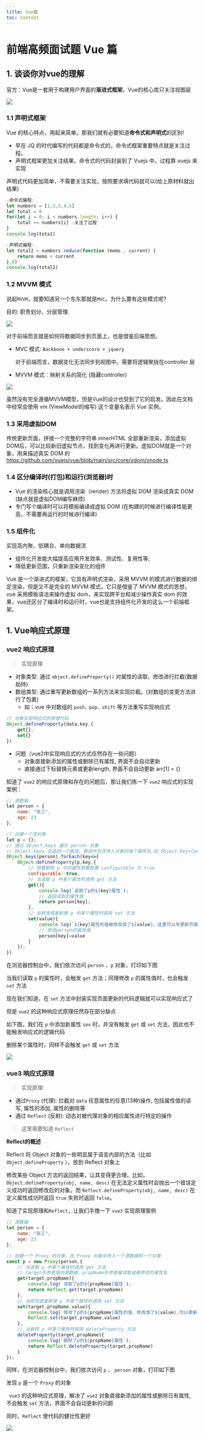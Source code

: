 ```yaml
---
title: Vue篇
toc: content
---
```


# 前端高频面试题 Vue 篇

## 1. 谈谈你对vue的理解

官方：Vue是一套用于构建用户界面的**渐进式框架**，Vue的核心库只关注视图层

![](https://gitee.com/gybsl/image-upload/raw/master/image_docs/vue-5-28-1.png)

### 1.1 声明式框架

Vue 的核心特点，用起来简单。那我们就有必要知道**命令式和声明式**的区别!

- 早在 JQ 的时代编写的代码都是命令式的，命令式框架重要特点就是关注过程。
- 声明式框架更加关注结果。命令式的代码封装到了 Vuejs 中，过程靠 vuejs 来实现

声明式代码更加简单，不需要关注实现，按照要求填代码就可以(给上原材料就出结果)

```javascript
-命令式编程:
let numbers = [1,2,3,4,5]
let total = 0
for(let i = 0; i < numbers.length; i++) {
    total += numbers[i] -关注了过程
}
console.log(tota1)

-声明式编程:
let total2 = numbers.reduce(function (memo , current) {
	return memo + current
},0)
console.log(total2)
```

### 1.2 MVVM 模式

说起`MVVM`，就要知道另一个东东那就是`MVC`。为什么要有这些模式呢? 

目的: 职责划分、分层管理.

![](https://gitee.com/gybsl/image-upload/raw/master/image_docs/vue-5-28-2.png)

对于前端而言就是如何将数据同步到页面上，也是借鉴后端思想。

- MVC 模式: `Backbone + underscore + jquery`

  对于前端而言，数据变化无法同步到视图中。需要将逻辑聚拢在controller 层

- MVVM 模式︰映射关系的简化 (隐藏controller)

![](https://gitee.com/gybsl/image-upload/raw/master/image_docs/vue-5-28-3.png)

虽然没有完全遵循MVVM模型，但是Vue的设计也受到了它的启发。因此在文档中经常会使用 vm (ViewModel的缩写) 这个变量名表示 Vue 实例。

### 1.3 采用虚拟DOM

传统更新页面，拼接一个完整的字符串 innerHTML 全部重新渲染，添加虚拟DOM后，可以比较新旧虚拟节点，找到变化再进行更新。虚拟DOM就是一个对象，用来描述真实 DOM 的
https://github.com/vuejs/vue/blob/main/src/core/vdom/vnode.ts

### 1.4 区分编译时(打包)和运行(浏览器)时

- Vue 的渲染核心就是调用渲染（render) 方法将虚拟 DOM 渲染成真实 DOM (缺点就是虚拟DOM编写麻烦)
- 专门写个编译时可以将模板编译成虚拟 DOM (在构建的时候进行编译性能更高，不需要再运行的时候进行编译)

### 1.5 组件化

实现高内聚、低耦合、单向数据流

- 组件化开发能大幅提高应用开发效率、测试性、复用性等;
- 降低更新范围，只重新渲染变化的组件

<TipP>Vue 是一个渐进式的框架，它具有声明式渲染，采用 MVVM 的模式进行数据的绑定渲染，但是又不是完全的 MVVM 模式，它只是借鉴了 MVVM 模式的思想，vue 采用模板语法来操作虚拟 dom，来实现跨平台和减少操作真实 dom 的效果，vue还区分了编译时和运行时，vue也是支持组件化开发的这么一个前端框架。</TipP>













## 1. Vue响应式原理

### vue2 响应式原理

> 实现原理

- 对象类型: 通过 `object.defineProperty()` 对属性的读取、修改进行拦截(数据劫持)
- 数组类型: 通过重写更新数组的一系列方法来实现拦截。(对数组的变更方法进行了包裹)
  - 如：vue 中对数组的 `push、pop、shift` 等方法重写实现响应式


```js
// 对象实现响应式的原理代码
Object.defineProperty(data,key,{
    get{},
	set{}
})
```

- 问题（vue2中实现响应式的方式任然存在一些问题）
  - 对象直接新添加的属性或删除已有属性, 界面不会自动更新
  - 直接通过下标替换元素或更新length, 界面不会自动更新 arr[1] = {}



知道了 `vue2` 的响应式原理和存在的问题后，那让我们练一下 `vue2` 响应式的实现案例：

```js
// 源数据
let person = {
    name: "张三",
    age: 23
};

// 创建一个空对象
let p = {};
// 通过 Object.keys 遍历 person 对象
// Object.keys 会返回一个数组，数组中包含传入对象的每个属性名,如 Object.keys(person) 返回：["name","age"]
Object.keys(person).forEach(key=>{
    Object.defineProperty(p,key,{
        // 想要删除 p 中的属性想要配置 configurable 为 true
        configurable: true,
        // 当读取 p 中某个属性时调用 get 方法
        get(){
            console.log(`读取了p的${key}属性`);
            // 返回读取的属性值
        	return person[key];
		},
        // 当修改或者新增 p 中某个属性时调用 set 方法
        set(value){
        	console.log(`${key}属性的值被修改成了${value}，这里可以写更新页面的逻辑了`);
            // 修改person的属性值
        	person[key]=value
        }
    });
})
```

在浏览器控制台中，我们依次访问 `person` 、`p` 对象，打印如下图

当我们读取 `p` 的属性时，会触发 `get` 方法；同理修改 `p` 的属性值时，也会触发 `set` 方法

现在我们知道，在 `set` 方法中封装实现页面更新的代码逻辑就可以实现响应式了

但是 `vue2` 的这种响应式原理任然存在部分缺点

如下图，我们在 `p` 中添加新属性 `sex` 时，并没有触发  `get` 或 `set` 方法，因此也不能触发响应式的逻辑代码

删除某个属性时，同样不会触发  `get` 或 `set` 方法

![](https://gitee.com/gybsl/image-upload/raw/master/image_docs/vue2xysyl.png)



### vue3 响应式原理

> 实现原理:

- 通过`Proxy` (代理): 拦截对 `data` 任意属性的任意(13种)操作, 包括属性值的读写, 属性的添加, 属性的删除等
- 通过 `Reflect` (反射): 动态对被代理对象的相应属性进行特定的操作



> 这里需要知道 `Reflect` 

**Reflect的概述**

Reflect 将 Object 对象的一些明显属于语言内部的方法（比如 `Object.defineProperty` ），放到 Reflect 对象上

修改某些 Object 方法的返回结果，让其变得更合理。比如，`Object.defineProperty(obj, name, desc)` 在无法定义属性时会抛出一个错误定义成功时返回修改后的对象。而 `Reflect.defineProperty(obj, name, desc)` 在定义属性成功时返回 `true` 失败时返回 `false`。



知道了实现原理和`Reflect`，让我们手撸一下 `vue3` 实现原理案例

```js
// 源数据
let person = {
    name: "张三",
    age: 23
};

// 创建一个 Proxy 的对象，在 Proxy 对象中传入一个源数据和一个对象
const p = new Proxy(person,{
    // 当读取 p 中某个属性时调用 get 方法
    // target形参是指向源数据，propName形参是被读取或者修改的属性名
    get(target,propName){
        console.log(`读取了p的${propName}属性`);
        return Reflect.get(target,propName)
    },
    // 当修改或者新增 p 中某个属性时调用 set 方法
    set(target,propName,value){
        console.log(`修改了p的${propName}属性的值，修改成了${value},可以更新页面了`);
        Reflect.set(target,propName,value)
    },
    // 当删除 p 中某个属性时调用 deleteProperty 方法
    deleteProperty(target,propName){
        console.log(`删除了p的${propName}属性`);
        return Reflect.deleteProperty(target,propName)
    }
});
```



同样，在浏览器控制台中，我们依次访问 `p` 、 `person` 对象，打印如下图

发现 `p` 是一个 `Proxy` 的对象

` vue3` 的这种响应式原理，解决了 `vue2` 对象直接新添加的属性或删除已有属性, 不会触发 `set` 方法，界面不会自动更新的问题

同时，`Reflect` 使代码的健壮性更好


![](https://gitee.com/gybsl/image-upload/raw/master/image_docs/vue3xysyl.png)
